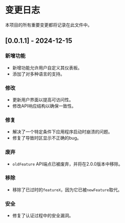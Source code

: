 # 变更日志

本项目的所有重要变更都将记录在此文件中。

## [0.0.1.1] - 2024-12-15
### 新增功能
- 新增功能允许用户自定义其仪表板。
- 添加了对多种语言的支持。

### 修改
- 更新用户界面以提高可访问性。
- 修改API响应结构以确保一致性。

### 修复
- 解决了一个特定条件下应用程序启动时崩溃的问题。
- 修复了导致时区显示不正确的bug。

### 废弃
- `oldFeature` API端点已被废弃，并将在2.0.0版本中移除。

### 移除
- 移除了已过时的`featureX`，因为它已被`newFeature`取代。

### 安全
- 修复了认证过程中的安全漏洞。